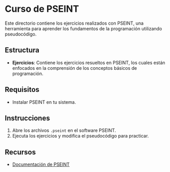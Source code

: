 # Curso de PSEINT

Este directorio contiene los ejercicios realizados con PSEINT, una herramienta para aprender los fundamentos de la programación utilizando pseudocódigo.

## Estructura
- **Ejercicios**: Contiene los ejercicios resueltos en PSEINT, los cuales están enfocados en la comprensión de los conceptos básicos de programación.

## Requisitos
- Instalar PSEINT en tu sistema.

## Instrucciones
1. Abre los archivos `.pseint` en el software PSEINT.
2. Ejecuta los ejercicios y modifica el pseudocódigo para practicar.

## Recursos
- [Documentación de PSEINT](https://www.pseint.com/)
